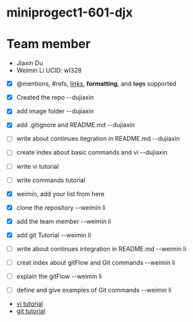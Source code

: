 # miniprogect1-601-djx
# Team member
 * Jiaxin Du
 * Weimin Li UCID: wl328
- [x] @mentions, #refs, [links](), **formatting**, and <del>tags</del> supported
- [x] Created the repo --dujiaxin
- [x] add image folder --dujiaxin
- [x] add .gitignore and README.md --dujiaxin
- [ ] write about continues itegration in README.md --dujiaxin
- [ ] create index about  basic commands and vi --dujiaxin
- [ ] write vi tutorial
- [ ] write commands tutorial

- [x] weimin, add your list from here
- [x] clone the repository --weimin li
- [x] add the team member --weimin li
- [x] add git Tutorial --weimin li
- [ ] write about continues integration in README.md --weimin li
- [ ] creat index about gitFlow and Git commands --weimin li
- [ ] explain the gitFlow --weimin li
- [ ] define and give examples of Git commands --weimin li

* [vi tutorial](/vi.md)
* [git tutorial](/git.md)
